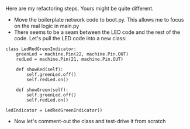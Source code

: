 Here are my refactoring steps.  Yours might be quite different.

- Move the boilerplate network code to boot.py.  This allows me to focus on the real logic in main.py
- There seems to be a seam between the LED code and the rest of the code.  Let's pull the LED code into a new class:

```
class LedRedGreenIndicator:
    greenLed = machine.Pin(22, machine.Pin.OUT)
    redLed = machine.Pin(21, machine.Pin.OUT)

    def showRed(self):
        self.greenLed.off()
        self.redLed.on()

    def showGreen(self):
        self.greenLed.off()
        self.redLed.on()

ledIndicator = LedRedGreenIndicator()

```
- Now let's comment-out the class and test-drive it from scratch